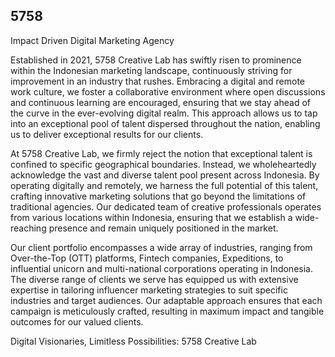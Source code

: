 ## 5758

Impact Driven Digital Marketing Agency

Established in 2021, 5758 Creative Lab has swiftly risen to prominence within the Indonesian marketing landscape, continuously striving for improvement in an industry that rushes. Embracing a digital and remote work culture, we foster a collaborative environment where open discussions and continuous learning are encouraged, ensuring that we stay ahead of the curve in the ever-evolving digital realm. This approach allows us to tap into an exceptional pool of talent dispersed throughout the nation, enabling us to deliver exceptional results for our clients.

At 5758 Creative Lab, we firmly reject the notion that exceptional talent is confined to specific geographical boundaries. Instead, we wholeheartedly acknowledge the vast and diverse talent pool present across Indonesia. By operating digitally and remotely, we harness the full potential of this talent, crafting innovative marketing solutions that go beyond the limitations of traditional agencies. Our dedicated team of creative professionals operates from various locations within Indonesia, ensuring that we establish a wide-reaching presence and remain uniquely positioned in the market.

Our client portfolio encompasses a wide array of industries, ranging from Over-the-Top (OTT) platforms, Fintech companies, Expeditions, to influential unicorn and multi-national corporations operating in Indonesia. The diverse range of clients we serve has equipped us with extensive expertise in tailoring influencer marketing strategies to suit specific industries and target audiences. Our adaptable approach ensures that each campaign is meticulously crafted, resulting in maximum impact and tangible outcomes for our valued clients.

Digital Visionaries, Limitless Possibilities: 5758 Creative Lab